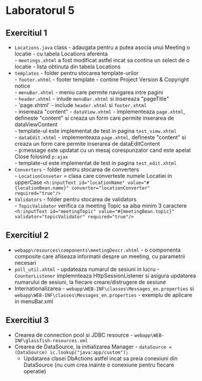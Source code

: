 # Laboratorul 5

## Exercitiul 1

  - `Locations.java` class - adaugata pentru a putea asocia unui Meeting o locatie - cu tabela Locations aferenta<br/>
                           - `meetings.xhtml` a fost modificat astfel incat sa contina un select de o locatie - lista obtinuta din tabela Locations
  - `templates` - folder pentru stocarea template-urilor<br/>
                - `footer.xhtml` - footer template - contine Project Version & Copyright notice<br/>
                - `menuBar.xhtml` - meniu care permite navigarea intre pagini<br/>
                - `header.xhtml` - inlude `menuBar.xhtml` si insereaza "pageTitle"<br/>
                - 'page.xhtml' - include `header.xhtml` si `footer.xhtml`<br/>
                               - insereaza "content"
                - `dataView.xhtml` - implementeaza `page.xhtml`, defineste "content" si creaza un form care permite inserarea de dataViewContent<br/>
                                   - template-ul este implementat de test in pagina `test_view.xhtml`<br/>
                - `dataEdit.xhtml` - implementeaza `page.xhtml`, defineste "content" si creaza un form care permite inserarea de dataEditContent<br/>
                                   - p:message este updatat cu un mesaj corespunzator cand este apelat Close folosind `p:ajax`<br/>
                                   - template-ul este implementat de test in pagina `test_edit.xhtml`<br/>
   - `Converters` - folder pentru stocarea de converters<br/>
                  - `LocationConveter` = clasa care converteste numele Locatiei in upperCase
                  ```<h:inputText id="locationName" value="#{locationBean.name}" converter="locationConverter"
                     required="true"/> ```
   - `Validators` - folder pentru stocarea de validators<br/>
                  - `TopicValidator` verifica ca meeting Topic sa aiba minim 3 caractere
                   ```        <h:inputText id="meetingTopic" value="#{meetingBean.topic}" validator="topicValidator"
                     required="true"/>```

## Exercitiul 2

  - `webapp\resources\components\meetingDescr.xhtml` - o componenta composite care afiseaza informatii despre un meeting, cu parametrii necesari
  - `poll_util.xhtml` - updateaza numarul de sesiuni in lucru - `CounterListener` implemnteaza HttpSessionListener si asigura updatarea numarului de sesiuni,
                                                                  la fiecare creare/distrugere de sesiune
  - Internationalizarea - `webapp\WEB-INF\classes\Messages_en.properties` si `webapp\WEB-INF\classes\Messages_en.properties` - exemplu de aplicare
                          in menuBar.xml
    
## Exercitiul 3

  - Crearea de connection pool si JDBC resource -  `webapp\WEB-INF\glassfish-resources.xml`
  - Crearea de DataSource, la initializarea Manager - ```dataSource = (DataSource) ic.lookup("java:app/custom");```<br/>
      - Updatarea clasei DbActions astfel incat sa preia conexiuni din DataSource (nu cum crea inainte o conexiune pentru fiecare operatie) 
